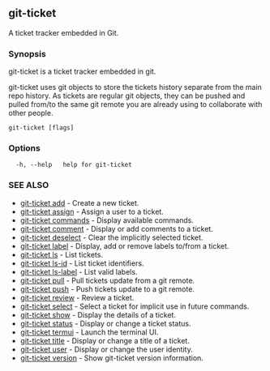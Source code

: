 ## git-ticket

A ticket tracker embedded in Git.

### Synopsis

git-ticket is a ticket tracker embedded in git.

git-ticket uses git objects to store the tickets history separate from the main repo
history. As tickets are regular git objects, they can be pushed and pulled from/to
the same git remote you are already using to collaborate with other people.



```
git-ticket [flags]
```

### Options

```
  -h, --help   help for git-ticket
```

### SEE ALSO

* [git-ticket add](git-ticket_add.md)	 - Create a new ticket.
* [git-ticket assign](git-ticket_assign.md)	 - Assign a user to a ticket.
* [git-ticket commands](git-ticket_commands.md)	 - Display available commands.
* [git-ticket comment](git-ticket_comment.md)	 - Display or add comments to a ticket.
* [git-ticket deselect](git-ticket_deselect.md)	 - Clear the implicitly selected ticket.
* [git-ticket label](git-ticket_label.md)	 - Display, add or remove labels to/from a ticket.
* [git-ticket ls](git-ticket_ls.md)	 - List tickets.
* [git-ticket ls-id](git-ticket_ls-id.md)	 - List ticket identifiers.
* [git-ticket ls-label](git-ticket_ls-label.md)	 - List valid labels.
* [git-ticket pull](git-ticket_pull.md)	 - Pull tickets update from a git remote.
* [git-ticket push](git-ticket_push.md)	 - Push tickets update to a git remote.
* [git-ticket review](git-ticket_review.md)	 - Review a ticket.
* [git-ticket select](git-ticket_select.md)	 - Select a ticket for implicit use in future commands.
* [git-ticket show](git-ticket_show.md)	 - Display the details of a ticket.
* [git-ticket status](git-ticket_status.md)	 - Display or change a ticket status.
* [git-ticket termui](git-ticket_termui.md)	 - Launch the terminal UI.
* [git-ticket title](git-ticket_title.md)	 - Display or change a title of a ticket.
* [git-ticket user](git-ticket_user.md)	 - Display or change the user identity.
* [git-ticket version](git-ticket_version.md)	 - Show git-ticket version information.

